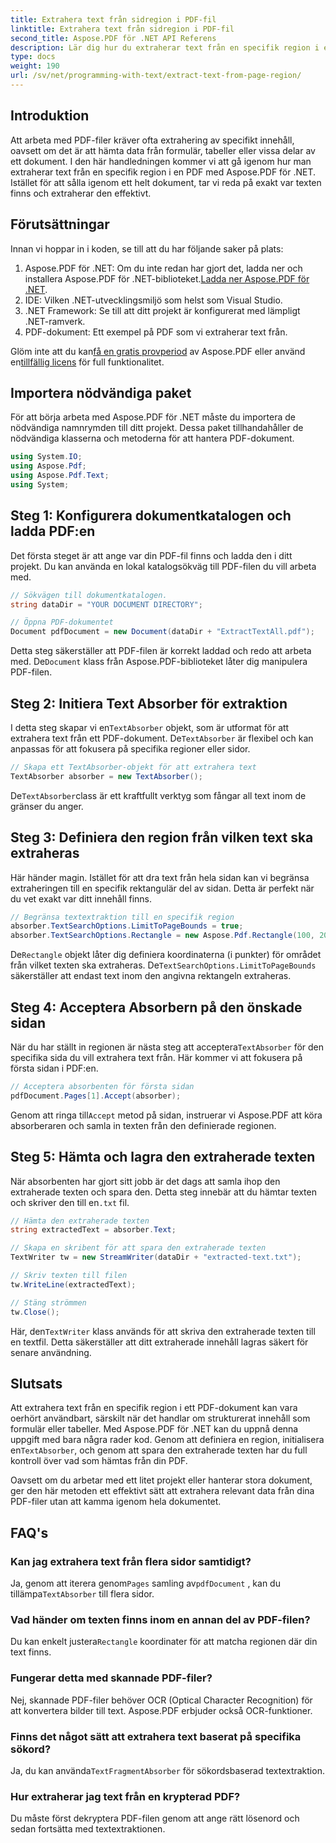 ```yaml
---
title: Extrahera text från sidregion i PDF-fil
linktitle: Extrahera text från sidregion i PDF-fil
second_title: Aspose.PDF för .NET API Referens
description: Lär dig hur du extraherar text från en specifik region i en PDF med Aspose.PDF för .NET med denna steg-för-steg-guide. Samla och spara text från dina dokument effektivt.
type: docs
weight: 190
url: /sv/net/programming-with-text/extract-text-from-page-region/
---
```

## Introduktion

Att arbeta med PDF-filer kräver ofta extrahering av specifikt innehåll, oavsett om det är att hämta data från formulär, tabeller eller vissa delar av ett dokument. I den här handledningen kommer vi att gå igenom hur man extraherar text från en specifik region i en PDF med Aspose.PDF för .NET. Istället för att sålla igenom ett helt dokument, tar vi reda på exakt var texten finns och extraherar den effektivt.

## Förutsättningar

Innan vi hoppar in i koden, se till att du har följande saker på plats:

1.  Aspose.PDF för .NET: Om du inte redan har gjort det, ladda ner och installera Aspose.PDF för .NET-biblioteket.[Ladda ner Aspose.PDF för .NET](https://releases.aspose.com/pdf/net/).
2. IDE: Vilken .NET-utvecklingsmiljö som helst som Visual Studio.
3. .NET Framework: Se till att ditt projekt är konfigurerat med lämpligt .NET-ramverk.
4. PDF-dokument: Ett exempel på PDF som vi extraherar text från.

 Glöm inte att du kan[få en gratis provperiod](https://releases.aspose.com/) av Aspose.PDF eller använd en[tillfällig licens](https://purchase.aspose.com/temporary-license/) för full funktionalitet.

## Importera nödvändiga paket

För att börja arbeta med Aspose.PDF för .NET måste du importera de nödvändiga namnrymden till ditt projekt. Dessa paket tillhandahåller de nödvändiga klasserna och metoderna för att hantera PDF-dokument.

```csharp
using System.IO;
using Aspose.Pdf;
using Aspose.Pdf.Text;
using System;
```

## Steg 1: Konfigurera dokumentkatalogen och ladda PDF:en

Det första steget är att ange var din PDF-fil finns och ladda den i ditt projekt. Du kan använda en lokal katalogsökväg till PDF-filen du vill arbeta med.

```csharp
// Sökvägen till dokumentkatalogen.
string dataDir = "YOUR DOCUMENT DIRECTORY";

// Öppna PDF-dokumentet
Document pdfDocument = new Document(dataDir + "ExtractTextAll.pdf");
```

 Detta steg säkerställer att PDF-filen är korrekt laddad och redo att arbeta med. De`Document` klass från Aspose.PDF-biblioteket låter dig manipulera PDF-filen.

## Steg 2: Initiera Text Absorber för extraktion

 I detta steg skapar vi en`TextAbsorber` objekt, som är utformat för att extrahera text från ett PDF-dokument. De`TextAbsorber` är flexibel och kan anpassas för att fokusera på specifika regioner eller sidor.

```csharp
// Skapa ett TextAbsorber-objekt för att extrahera text
TextAbsorber absorber = new TextAbsorber();
```

 De`TextAbsorber`class är ett kraftfullt verktyg som fångar all text inom de gränser du anger.

## Steg 3: Definiera den region från vilken text ska extraheras

Här händer magin. Istället för att dra text från hela sidan kan vi begränsa extraheringen till en specifik rektangulär del av sidan. Detta är perfekt när du vet exakt var ditt innehåll finns.

```csharp
// Begränsa textextraktion till en specifik region
absorber.TextSearchOptions.LimitToPageBounds = true;
absorber.TextSearchOptions.Rectangle = new Aspose.Pdf.Rectangle(100, 200, 250, 350);
```

 De`Rectangle` objekt låter dig definiera koordinaterna (i punkter) för området från vilket texten ska extraheras. De`TextSearchOptions.LimitToPageBounds` säkerställer att endast text inom den angivna rektangeln extraheras.

## Steg 4: Acceptera Absorbern på den önskade sidan

 När du har ställt in regionen är nästa steg att acceptera`TextAbsorber` för den specifika sida du vill extrahera text från. Här kommer vi att fokusera på första sidan i PDF:en.

```csharp
// Acceptera absorbenten för första sidan
pdfDocument.Pages[1].Accept(absorber);
```

 Genom att ringa till`Accept` metod på sidan, instruerar vi Aspose.PDF att köra absorberaren och samla in texten från den definierade regionen.

## Steg 5: Hämta och lagra den extraherade texten

 När absorbenten har gjort sitt jobb är det dags att samla ihop den extraherade texten och spara den. Detta steg innebär att du hämtar texten och skriver den till en`.txt` fil.

```csharp
// Hämta den extraherade texten
string extractedText = absorber.Text;

// Skapa en skribent för att spara den extraherade texten
TextWriter tw = new StreamWriter(dataDir + "extracted-text.txt");

// Skriv texten till filen
tw.WriteLine(extractedText);

// Stäng strömmen
tw.Close();
```

 Här, den`TextWriter` klass används för att skriva den extraherade texten till en textfil. Detta säkerställer att ditt extraherade innehåll lagras säkert för senare användning.

## Slutsats

 Att extrahera text från en specifik region i ett PDF-dokument kan vara oerhört användbart, särskilt när det handlar om strukturerat innehåll som formulär eller tabeller. Med Aspose.PDF för .NET kan du uppnå denna uppgift med bara några rader kod. Genom att definiera en region, initialisera en`TextAbsorber`, och genom att spara den extraherade texten har du full kontroll över vad som hämtas från din PDF.

Oavsett om du arbetar med ett litet projekt eller hanterar stora dokument, ger den här metoden ett effektivt sätt att extrahera relevant data från dina PDF-filer utan att kamma igenom hela dokumentet.

## FAQ's

### Kan jag extrahera text från flera sidor samtidigt?
 Ja, genom att iterera genom`Pages` samling av`pdfDocument` , kan du tillämpa`TextAbsorber` till flera sidor.

### Vad händer om texten finns inom en annan del av PDF-filen?
 Du kan enkelt justera`Rectangle` koordinater för att matcha regionen där din text finns.

### Fungerar detta med skannade PDF-filer?
Nej, skannade PDF-filer behöver OCR (Optical Character Recognition) för att konvertera bilder till text. Aspose.PDF erbjuder också OCR-funktioner.

### Finns det något sätt att extrahera text baserat på specifika sökord?
 Ja, du kan använda`TextFragmentAbsorber` för sökordsbaserad textextraktion.

### Hur extraherar jag text från en krypterad PDF?
Du måste först dekryptera PDF-filen genom att ange rätt lösenord och sedan fortsätta med textextraktionen.